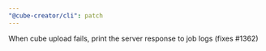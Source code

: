 ```yaml
---
"@cube-creator/cli": patch
---
```


When cube upload fails, print the server response to job logs (fixes #1362)
